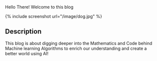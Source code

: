 Hello There! Welcome to this blog

{% include screenshot url="/image/dog.jpg" %}

## Description

This blog is about digging deeper into the Mathematics and Code behind Machine learning Algorithms to enrich our understanding and create a better world using AI!
